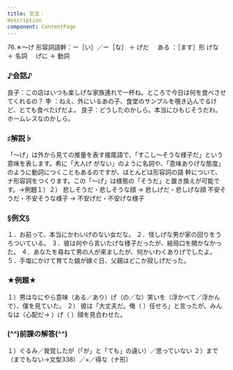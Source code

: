 ```yaml
---
title: 文法：
description
component: ContentPage
---
```



76.＊～げ
形容詞語幹：ー［い］／ー［な］ ＋ げだ    
ある ：［ます］形 げな ＋ 名詞
    げに ＋ 動詞
### ♪会話♪
良子：この店はいつも楽しげな家族連れで一杯ね。ところで今日は何を食べさせてくれるの？ 李 ：ねえ、外にいるあの子、食堂のサンプルを覗き込んでるけど、とても食べたげだよ。 良子：どうしたのかしら。本当にひもじそうだわ。ホームレスなのかしら。
### ♯解説♭
「～げ」は外から見ての推量を表す接尾語で、「すこし～そうな様子だ」という意味を表します。希に「大人げ がない」のように名詞や、「意味ありげな態度」のように動詞につくこともあるのですが、ほとんどは形容詞の語 幹について、ナ形容詞をつくります。この「～げ」は様態の「そうだ」と置き換えが可能です。→例題１）２）
悲しそうだ・悲しそうな顔 → 悲しげだ・悲しげな顔 不安そうだ・不安そうな様子 → 不安げだ・不安げな様子
### §例文§
１．お前って、本当にかわいげのない女だな。
２．怪しげな男が家の回りをうろついている。
３．彼は何やら言いたげな様子だったが、結局口を開かなかった。
４．あなたを尋ねて男の人が来ましたが、何かいわくありげでしたよ。
５．手塩にかけて育てた娘が嫁ぐ日、父親はどこか寂しげだった。
### ★例題★
１）男はなにやら意味（ある／あり）げ（の／な）笑いを（浮かべて／浮かんで）、僕を見ていた。
２） 彼は「大丈夫だ。俺（ ）任せろ」と言ったが、みんなは（心配だ→ ）げ（ ）顔を見合わせた。
### (^^)前課の解答(^^)
１）ぐるみ／発覚したが（「が」と「ても」の違い）／思っていない
２）まで（までもない→文型338）／×／得な（ナ形）
